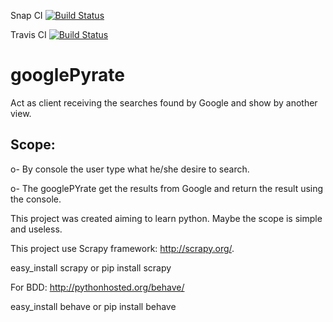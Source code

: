 Snap CI
[![Build Status](https://snap-ci.com/roselmamendes/googlePyrate/branch/master/build_image)](https://snap-ci.com/roselmamendes/googlePyrate/branch/master)

Travis CI
[![Build Status](https://travis-ci.org/roselmamendes/googlePyrate.svg?branch=master)](https://travis-ci.org/roselmamendes/googlePyrate)
# googlePyrate
Act as client receiving the searches found by Google and show by another view.

## Scope:

  o- By console the user type what he/she desire to search.
  
  o- The googlePYrate get the results from Google and return the result using the console.
  
This project was created aiming to learn python. Maybe the scope is simple and useless.

This project use Scrapy framework: http://scrapy.org/.

easy_install scrapy or pip install scrapy

For BDD: http://pythonhosted.org/behave/

easy_install behave or pip install behave
